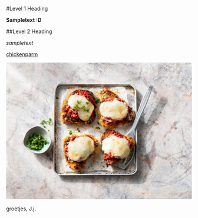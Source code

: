 #Level 1 Heading

**Sampletext :D**

##Level 2 Heading

_sampletext_

[chickenparm](https://www.ah.nl/allerhande/recept/R-R1192760/chicken-parmesan)

![yes](chicken%20parm.jpg)

groetjes, J.j.